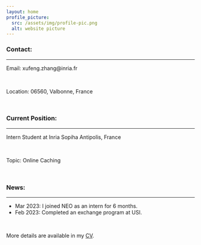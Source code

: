 ```yaml
---
layout: home
profile_picture:
  src: /assets/img/profile-pic.png
  alt: website picture
---
```


<h3 id="contact-">Contact:</h3>
<hr>
<p>Email: xufeng.zhang@inria.fr</p>
<br />
<p>Location: 06560, Valbonne, France</p>
<br />

<h3 id="currant-position-">Current Position:</h3>
<hr>
<p>Intern Student at Inria Sopiha Antipolis, France</p>
<br />
<p>Topic: Online Caching</p>
<br />

<h3 id="news-">News:</h3>
<hr>
<ul>
<li>Mar 2023: I joined NEO as an intern for 6 months.</li>
<li>Feb 2023: Completed an exchange program at USI.</li>
</ul>

<br />
<p>More details are available in my <a href="/assets/CvAssets/CV
">CV</a>.</p>
